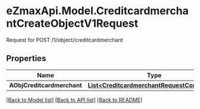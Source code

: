 # eZmaxApi.Model.CreditcardmerchantCreateObjectV1Request
Request for POST /1/object/creditcardmerchant

## Properties

Name | Type | Description | Notes
------------ | ------------- | ------------- | -------------
**AObjCreditcardmerchant** | [**List&lt;CreditcardmerchantRequestCompound&gt;**](CreditcardmerchantRequestCompound.md) |  | 

[[Back to Model list]](../README.md#documentation-for-models) [[Back to API list]](../README.md#documentation-for-api-endpoints) [[Back to README]](../README.md)

